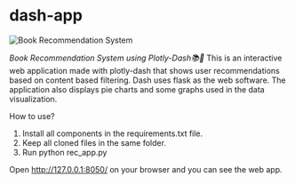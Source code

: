 # dash-app

![Book Recommendation System](#Screenshot-(73).png)

*Book Recommendation System using Plotly-Dash📚📕*
This is an interactive web application made with plotly-dash that shows user recommendations based on content based filtering. Dash uses flask as the web software. The application also displays pie charts and some graphs used in the data visualization.

How to use?

1. Install all components in the requirements.txt file.
2. Keep all cloned files in the same folder.
3. Run python rec_app.py

Open http://127.0.0.1:8050/ on your browser and you can see the web app.
